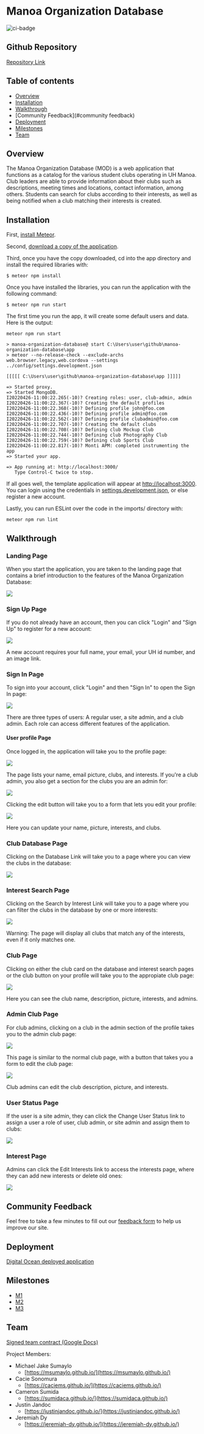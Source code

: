 # Manoa Organization Database

![ci-badge](https://github.com/manoa-organization-database/manoa-organization-database/workflows/ci-manoa-organization-database/badge.svg)

## Github Repository
[Repository Link](https://github.com/manoa-organization-database/manoa-organization-database)

## Table of contents

* [Overview](#overview)
* [Installation](#installation)
* [Walkthrough](#walkthrough)
* [Community Feedback](#community feedback)
* [Deployment](#deployment)
* [Milestones](#milestones)
* [Team](#team)

## Overview

The Manoa Organization Database (MOD) is a web application that functions as a catalog for the various student clubs operating in UH Manoa. Club leaders are able to provide information about their clubs such as descriptions, meeting times and locations, contact information, among others. Students can search for clubs according to their interests, as well as being notified when a club matching their interests is created. 

## Installation

First, [install Meteor](https://www.meteor.com/install).

Second, [download a copy of the application](https://github.com/manoa-organization-database/manoa-organization-database).

Third, once you have the copy downloaded, cd into the app directory and install the required libraries with:

```
$ meteor npm install
```

Once you have installed the libraries, you can run the application with the following command:

```
$ meteor npm run start
```

The first time you run the app, it will create some default users and data. Here is the output:

```
meteor npm run start

> manoa-organization-database@ start C:\Users\user\github\manoa-organization-database\app
> meteor --no-release-check --exclude-archs web.browser.legacy,web.cordova --settings ../config/settings.development.json

[[[[[ C:\Users\user\github\manoa-organization-database\app ]]]]]

=> Started proxy.
=> Started MongoDB.
I20220426-11:00:22.265(-10)? Creating roles: user, club-admin, admin
I20220426-11:00:22.367(-10)? Creating the default profiles
I20220426-11:00:22.368(-10)? Defining profile john@foo.com
I20220426-11:00:22.436(-10)? Defining profile admin@foo.com
I20220426-11:00:22.562(-10)? Defining profile clubadmin@foo.com
I20220426-11:00:22.707(-10)? Creating the default clubs
I20220426-11:00:22.708(-10)? Defining club Mockup Club
I20220426-11:00:22.744(-10)? Defining club Photography Club
I20220426-11:00:22.759(-10)? Defining club Sports Club
I20220426-11:00:22.817(-10)? Monti APM: completed instrumenting the app
=> Started your app.

=> App running at: http://localhost:3000/
   Type Control-C twice to stop.   
```

If all goes well, the template application will appear at [http://localhost:3000](http://localhost:3000).  You can login using the credentials in [settings.development.json](https://github.com/manoa-organization-database/manoa-organization-database/blob/master/config/settings.development.json), or else register a new account.

Lastly, you can run ESLint over the code in the imports/ directory with:

```
meteor npm run lint
```

## Walkthrough

### Landing Page

When you start the application, you are taken to the landing page that contains a brief introduction to the features of the Manoa Organization Database:

![](doc/landing-page.png)

### Sign Up Page

If you do not already have an account, then you can click "Login" and "Sign Up" to register for a new account:

![](doc/sign-up-page.png)

A new account requires your full name, your email, your UH id number, and an image link.

### Sign In Page

To sign into your account, click "Login" and then "Sign In" to open the Sign In page:

![](doc/login-page.png)

There are three types of users: A regular user, a site admin, and a club admin. Each role can access different features of the application.

#### User profile Page

Once logged in, the application will take you to the profile page:

![](doc/user-profile.png)

The page lists your name, email picture, clubs, and interests. If you're a club admin, you also get a section for the clubs you are an admin for:

![](doc/club-admin-profile.png)

Clicking the edit button will take you to a form that lets you edit your profile:

![](doc/edit-user-profile.png)

Here you can update your name, picture, interests, and clubs.

### Club Database Page

Clicking on the Database Link will take you to a page where you can view the clubs in the database:

![](doc/club-database.png)

### Interest Search Page

Clicking on the Search by Interest Link will take you to a page where you can filter the clubs in the database by one or more interests:

![](doc/interest-search.png)

Warning: The page will display all clubs that match any of the interests, even if it only matches one.

### Club Page

Clicking on either the club card on the database and interest search pages or the club button on your profile will take you to the appropiate club page:

![](doc/club-page.png)

Here you can see the club name, description, picture, interests, and admins.

### Admin Club Page

For club admins, clicking on a club in the admin section of the profile takes you to the admin club page:

![](doc/club-admin-home-page.png)

This page is similar to the normal club page, with a button that takes you a form to edit the club page:

![](doc/edit-club-page.png)

Club admins can edit the club description, picture, and interests.

### User Status Page

If the user is a site admin, they can click the Change User Status link to assign a user a role of user, club admin, or site admin and assign them to clubs:

![](doc/user-status.png)

### Interest Page

Admins can click the Edit Interests link to access the interests page, where they can add new interests or delete old ones:

![](doc/interest-page.png)

## Community Feedback
Feel free to take a few minutes to fill out our [feedback form](https://docs.google.com/forms/d/e/1FAIpQLSdkIA7rCYJ7TqpH37BMauF7ttJusqyDOsFZYdJTDTCLRt0TcQ/viewform) to help us improve our site.

## Deployment
[Digital Ocean deployed application](https://manoa-organization-database.xyz/)

## Milestones
* [M1](https://github.com/manoa-organization-database/manoa-organization-database/projects/1)
* [M2](https://github.com/manoa-organization-database/manoa-organization-database/projects/3)
* [M3](https://github.com/manoa-organization-database/manoa-organization-database/projects/4)

## Team
[Signed team contract (Google Docs)](https://docs.google.com/document/d/1UChPYIE-sgugvcdFsXJEnXW9ANwPD44ScJRYUDkU3s4/edit?usp=sharing)

Project Members:
* Michael Jake Sumaylo
  * [https://msumaylo.github.io/](https://msumaylo.github.io/) 
* Cacie Sonomura
  * [https://caciems.github.io/](https://caciems.github.io/)
* Cameron Sumida
  * [https://sumidaca.github.io/](https://sumidaca.github.io/)
* Justin Jandoc
  * [https://justinjandoc.github.io/](https://justinjandoc.github.io/)
* Jeremiah Dy
  * [https://jeremiah-dy.github.io/](https://jeremiah-dy.github.io/)
